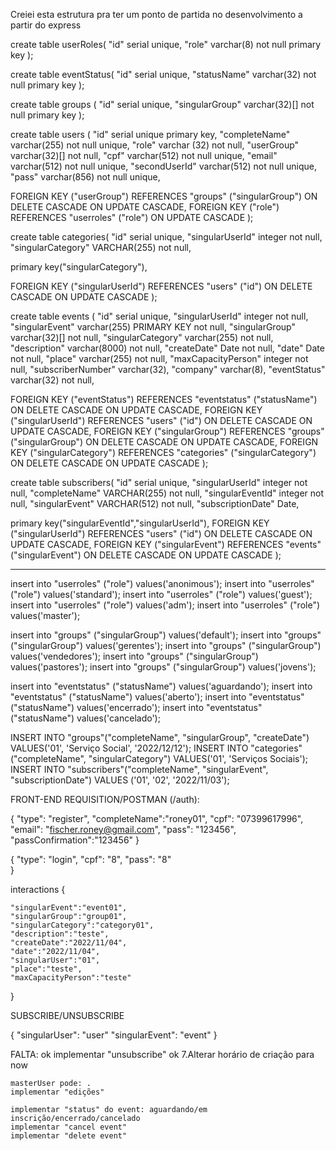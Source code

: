 Creiei esta estrutura pra ter um ponto de partida no desenvolvimento a partir do express

create table userRoles(
"id" serial unique,
"role" varchar(8) not null primary key
);

create table eventStatus(
"id" serial unique,
"statusName" varchar(32) not null primary key
);

create table groups (
"id" serial unique,
"singularGroup" varchar(32)[] not null primary key
);

create table users (
"id" serial unique primary key,
"completeName" varchar(255) not null unique,
"role" varchar (32) not null,
"userGroup" varchar(32)[] not null,
"cpf" varchar(512) not null unique,
"email" varchar(512) not null unique,
"secondUserId" varchar(512) not null unique,
"pass" varchar(856) not null unique,

FOREIGN KEY ("userGroup") REFERENCES "groups" ("singularGroup") ON DELETE CASCADE ON UPDATE CASCADE,
FOREIGN KEY ("role") REFERENCES "userroles" ("role") ON UPDATE CASCADE
);



create table categories(
"id" serial unique,
"singularUserId" integer not null,
"singularCategory" VARCHAR(255) not null,

primary key("singularCategory"),

FOREIGN KEY ("singularUserId") REFERENCES "users" ("id") ON DELETE CASCADE ON UPDATE CASCADE
);

create table events (
"id" serial unique,
"singularUserId" integer not null,
"singularEvent" varchar(255) PRIMARY KEY not null,
"singularGroup" varchar(32)[] not null,
"singularCategory" varchar(255) not null,
"description" varchar(8000) not null,
"createDate" Date not null,
"date" Date not null,
"place" varchar(255) not null,
"maxCapacityPerson" integer not null,
"subscriberNumber" varchar(32),
"company" varchar(8),
"eventStatus" varchar(32) not null,

FOREIGN KEY ("eventStatus") REFERENCES "eventstatus" ("statusName") ON DELETE CASCADE ON UPDATE CASCADE,
FOREIGN KEY ("singularUserId") REFERENCES "users" ("id") ON DELETE CASCADE ON UPDATE CASCADE,
FOREIGN KEY ("singularGroup") REFERENCES "groups" ("singularGroup") ON DELETE CASCADE ON UPDATE CASCADE,
FOREIGN KEY ("singularCategory") REFERENCES "categories" ("singularCategory") ON DELETE CASCADE ON UPDATE CASCADE
);

create table subscribers(
"id" serial unique,
"singularUserId" integer not null,
"completeName" VARCHAR(255) not null,
"singularEventId" integer not null,
"singularEvent" VARCHAR(512) not null,
"subscriptionDate" Date,

primary key("singularEventId","singularUserId"),
FOREIGN KEY ("singularUserId") REFERENCES "users" ("id") ON DELETE CASCADE ON UPDATE CASCADE,
FOREIGN KEY ("singularEvent") REFERENCES "events" ("singularEvent") ON DELETE CASCADE ON UPDATE CASCADE
);

---



insert into "userroles" ("role") values('anonimous');
insert into "userroles" ("role") values('standard');
insert into "userroles" ("role") values('guest');
insert into "userroles" ("role") values('adm');
insert into "userroles" ("role") values('master');

insert into "groups" ("singularGroup") values('default');
insert into "groups" ("singularGroup") values('gerentes');
insert into "groups" ("singularGroup") values('vendedores');
insert into "groups" ("singularGroup") values('pastores');
insert into "groups" ("singularGroup") values('jovens');

insert into "eventstatus" ("statusName") values('aguardando');
insert into "eventstatus" ("statusName") values('aberto');
insert into "eventstatus" ("statusName") values('encerrado');
insert into "eventstatus" ("statusName") values('cancelado');

INSERT INTO "groups"("completeName", "singularGroup", "createDate") VALUES('01', 'Serviço Social', '2022/12/12');
INSERT INTO "categories"("completeName", "singularCategory") VALUES('01', 'Serviços Sociais');
INSERT INTO "subscribers"("completeName", "singularEvent", "subscriptionDate") VALUES ('01', '02', '2022/11/03');

FRONT-END REQUISITION/POSTMAN (/auth):

{
"type": "register",
"completeName":"roney01",
"cpf": "07399617996",
"email": "fischer.roney@gmail.com",
"pass": "123456",
"passConfirmation":"123456"
}

{
"type": "login",
"cpf": "8",
"pass": "8"  
}

interactions
{

    "singularEvent":"event01",
    "singularGroup":"group01",
    "singularCategory":"category01",
    "description":"teste",
    "createDate":"2022/11/04",
    "date":"2022/11/04",
    "singularUser":"01",
    "place":"teste",
    "maxCapacityPerson":"teste"

}

SUBSCRIBE/UNSUBSCRIBE

{
"singularUser": "user"
"singularEvent": "event"
}

FALTA:
ok implementar "unsubscribe"
ok 7.Alterar horário de criação para now

    masterUser pode: .
    implementar "edições"

    implementar "status" do event: aguardando/em inscrição/encerrado/cancelado
    implementar "cancel event"
    implementar "delete event"
